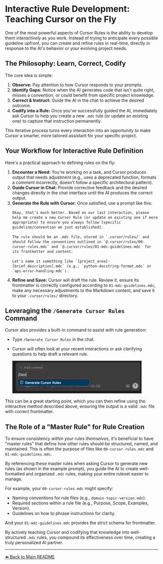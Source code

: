 # Interactive Rule Development: Teaching Cursor on the Fly

One of the most powerful aspects of Cursor Rules is the ability to develop them *interactively* as you work. Instead of trying to anticipate every possible guideline upfront, you can create and refine rules in real-time, directly in response to the AI's behavior or your evolving project needs.

## The Philosophy: Learn, Correct, Codify

The core idea is simple:

1.  **Observe:** Pay attention to how Cursor responds to your prompts.
2.  **Identify Gaps:** Notice when the AI generates code that isn't quite right, misses a convention, or could benefit from specific project knowledge.
3.  **Correct & Instruct:** Guide the AI in the chat to achieve the desired outcome.
4.  **Codify into a Rule:** Once you've successfully guided the AI, immediately ask Cursor to help you create a new `.mdc` rule (or update an existing one) to capture that instruction permanently.

This iterative process turns every interaction into an opportunity to make Cursor a smarter, more tailored assistant for your specific project.

## Your Workflow for Interactive Rule Definition

Here's a practical approach to defining rules on the fly:

1.  **Encounter a Need:** You're working on a task, and Cursor produces output that needs adjustment (e.g., uses a deprecated function, formats a comment incorrectly, doesn't follow a specific architectural pattern).
2.  **Guide Cursor in Chat:** Provide corrective feedback and the desired changes directly in the chat interface until the AI produces the correct output.
3.  **Generate the Rule with Cursor:** Once satisfied, use a prompt like this:
    ```plaintext
    Okay, that's much better. Based on our last interaction, please help me create a new Cursor Rule (or update an existing one if more appropriate) to ensure you always follow [specific guideline/convention we just established].

    The rule should be an .mdc file, stored in `.cursor/rules/` and should follow the conventions outlined in `@.cursor/rules/00-cursor-rules.mdc` and `@.cursor/rules/01-mdc-guidelines.mdc` for its frontmatter and content.

    Let's name it something like `[project_area]-[brief_description].mdc` (e.g., `python-docstring-format.mdc` or `api-error-handling.mdc`).
    ```
4.  **Refine and Save:** Cursor will draft the rule. Review it, ensure its frontmatter is correctly configured according to `01-mdc-guidelines.mdc`, make any necessary adjustments to the Markdown content, and save it to your `.cursor/rules/` directory.

## Leveraging the `/Generate Cursor Rules` Command

Cursor also provides a built-in command to assist with rule generation:

-   Type `/Generate Cursor Rules` in the chat.
-   Cursor will often look at your recent interactions or ask clarifying questions to help draft a relevant rule.

    ![Generate Cursor Rules Command](../../assets/generate_cursor_rules_command.png)

This can be a great starting point, which you can then refine using the interactive method described above, ensuring the output is a valid `.mdc` file with correct frontmatter.

## The Role of a "Master Rule" for Rule Creation

To ensure consistency *within your rules themselves*, it's beneficial to have "master rules" that define how other rules should be structured, named, and maintained. This is often the purpose of files like `00-cursor-rules.mdc` and `01-mdc-guidelines.mdc`.

By referencing these master rules when asking Cursor to generate new rules (as shown in the example prompt), you guide the AI to create well-formatted and organized `.mdc` rules, making your entire ruleset easier to manage.

For example, your `00-cursor-rules.mdc` might specify:
-   Naming conventions for rule files (e.g., `domain-topic-version.mdc`).
-   Required sections within a rule file (e.g., Purpose, Scope, Examples, Version).
-   Guidelines on how to phrase instructions for clarity.

And your `01-mdc-guidelines.mdc` provides the strict schema for frontmatter.

By actively teaching Cursor and codifying that knowledge into well-structured `.mdc` rules, you compound its effectiveness over time, creating a truly personalized AI partner.

---

[⬅️ Back to Main README](../../../README.md) 